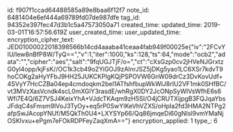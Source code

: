 id: f907f1ccad64488585a89e8baa6f12f7
note_id: 6481404e6ef444a69789fd07de987dfe
tag_id: 94352e397fec47d3b1c5a47573050a71
created_time: 
updated_time: 2019-03-01T16:57:56.619Z
user_created_time: 
user_updated_time: 
encryption_cipher_text: JED01000022018398566b14cd4aaaba41ceaa4fab949f00025e{"iv":"2FCvYIU/Iew8nBfP8W/TyQ==","v":1,"iter":1000,"ks":128,"ts":64,"mode":"ocb2","adata":"","cipher":"aes","salt":"9fqUGJTjF/o=","ct":"cXsGzp0cv2jHVeNJGrxtzG0yl4opp/kjFsK//OC1k3cb49o2YiGOJ9zAlnrJSZ5jDKg5yao1LC6XSr7kdvT9hoCOKg2aHyYFbJ9HH25JUKCKPlgKQjPSPOVW6GnW09drCz3DvKovUdf+4SVyY7HcCZBa04ep4cmdoqkm2bel1ATfshfbupWkWlJ8rIU2VF1mk0SHfBC/vt3MVzXasVcndk4scL0mXGlY3rasdE/whRgX0DY2JcONpSyWIVsWfhE6s6Wfi7E4Q/6Z7VSJ4KeixYhA+VJdcTKAqm9zH5SI/O4jCRUTXijpgB3FQJqaYbsJFdqC4sFmsm9lVoJ3TyOy+eq5rP0SwYIKeVhVZXS/oHpIa2fd3HMA2NTPg2afpSwJAcopYNUf/M5QkTh0U4+LXYSYp66/Qq86jmqeDi60gNIsl9vmYMaNjOSKlvxu+ePgm7eFOkRDPFeyZaqXmA=="}
encryption_applied: 1
type_: 6